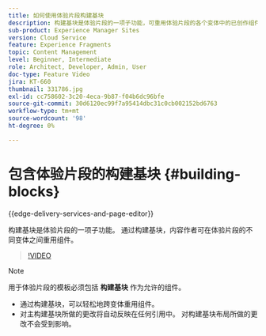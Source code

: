 ```yaml
---
title: 如何使用体验片段构建基块
description: 构建基块是体验片段的一项子功能，可重用体验片段的各个变体中的已创作组件。
sub-product: Experience Manager Sites
version: Cloud Service
feature: Experience Fragments
topic: Content Management
level: Beginner, Intermediate
role: Architect, Developer, Admin, User
doc-type: Feature Video
jira: KT-660
thumbnail: 331786.jpg
exl-id: cc758602-3c20-4eca-9b87-f04b6dc96bfe
source-git-commit: 30d6120ec99f7a95414dbc31c0cb002152bd6763
workflow-type: tm+mt
source-wordcount: '98'
ht-degree: 0%

---
```


# 包含体验片段的构建基块 {#building-blocks}

{{edge-delivery-services-and-page-editor}}

构建基块是体验片段的一项子功能。 通过构建基块，内容作者可在体验片段的不同变体之间重用组件。

>[!VIDEO](https://video.tv.adobe.com/v/331786?quality=12&learn=on)

>[!NOTE]
>
> 用于体验片段的模板必须包括 **构建基块** 作为允许的组件。

* 通过构建基块，可以轻松地跨变体重用组件。
* 对主构建基块所做的更改将自动反映在任何引用中。 对构建基块布局所做的更改不会受到影响。
